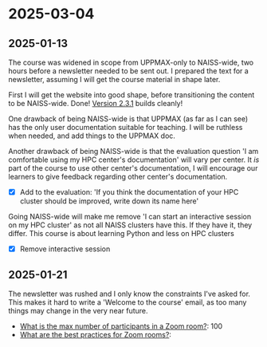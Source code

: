 # 2025-03-04

## 2025-01-13

The course was widened in scope from UPPMAX-only to NAISS-wide,
two hours before a newsletter needed to be sent out.
I prepared the text for a newsletter, assuming I will get the course
material in shape later.

First I will get the website into good shape, before transitioning
the content to be NAISS-wide.
Done! [Version 2.3.1](https://github.com/UPPMAX/uppmax_intro_python/releases/tag/v2.3.1)
builds cleanly!

One drawback of being NAISS-wide is that UPPMAX (as far as I can see)
has the only user documentation suitable for teaching.
I will be ruthless when needed, and add things to the UPPMAX doc.

Another drawback of being NAISS-wide is that the evaluation question
'I am comfortable using my HPC center's documentation' will vary
per center. It *is* part of the course to use other center's documentation,
I will encourage our learners to give feedback regarding other center's
documentation.

- [x] Add to the evaluation:
  'If you think the documentation of your HPC cluster should be improved,
  write down its name here'

Going NAISS-wide will make me
remove 'I can start an interactive session on my HPC cluster'
as not all NAISS clusters have this. If they have it, they differ.
This course is about learning Python and less on HPC clusters

- [x] Remove interactive session

## 2025-01-21

The newsletter was rushed and I only know the constraints I've asked for.
This makes it hard to write a 'Welcome to the course' email, as
too many things may change in the very near future.

- [What is the max number of participants in a Zoom room?](https://github.com/UPPMAX/uppmax_intro_python/issues/7): 100
- [What are the best practices for Zoom rooms?](https://github.com/UPPMAX/uppmax_intro_python/issues/8): 


